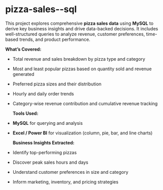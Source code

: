 # pizza-sales--sql
This project explores comprehensive **pizza sales data** using **MySQL** to derive key business insights and drive data-backed decisions. It includes well-structured queries to analyze revenue, customer preferences, time-based trends, and product performance.

  **What’s Covered:**

- Total revenue and sales breakdown by pizza type and category  
- Most and least popular pizzas based on quantity sold and revenue generated  
- Preferred pizza sizes and their distribution  
- Hourly and daily order trends  
- Category-wise revenue contribution and cumulative revenue tracking

  **Tools Used:**  
- **MySQL** for querying and analysis  
- **Excel / Power BI** for visualization (column, pie, bar, and line charts)

  **Business Insights Extracted:**  
- Identify top-performing pizzas  
- Discover peak sales hours and days  
- Understand customer preferences in size and category  
- Inform marketing, inventory, and pricing strategies
